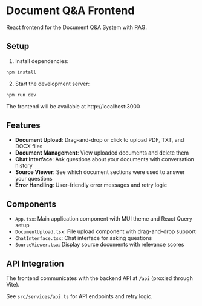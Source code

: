 # Document Q&A Frontend

React frontend for the Document Q&A System with RAG.

## Setup

1. Install dependencies:

```bash
npm install
```

2. Start the development server:

```bash
npm run dev
```

The frontend will be available at http://localhost:3000

## Features

- **Document Upload**: Drag-and-drop or click to upload PDF, TXT, and DOCX files
- **Document Management**: View uploaded documents and delete them
- **Chat Interface**: Ask questions about your documents with conversation history
- **Source Viewer**: See which document sections were used to answer your questions
- **Error Handling**: User-friendly error messages and retry logic

## Components

- `App.tsx`: Main application component with MUI theme and React Query setup
- `DocumentUpload.tsx`: File upload component with drag-and-drop support
- `ChatInterface.tsx`: Chat interface for asking questions
- `SourceViewer.tsx`: Display source documents with relevance scores

## API Integration

The frontend communicates with the backend API at `/api` (proxied through Vite).

See `src/services/api.ts` for API endpoints and retry logic.
